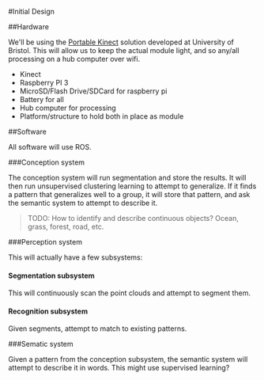 #Initial Design

##Hardware

We'll be using the [Portable Kinect](http://big.cs.bris.ac.uk/projects/mobile-kinect) solution developed at University of Bristol. This will allow us to keep the actual module light, and so any/all processing on a hub computer over wifi.

- Kinect
- Raspberry PI 3
- MicroSD/Flash Drive/SDCard for raspberry pi
- Battery for all
- Hub computer for processing
- Platform/structure to hold both in place as module


##Software

All software will use ROS.

###Conception system

The conception system will run segmentation and store the results. It will then run unsupervised clustering learning to attempt to generalize. If it finds a pattern that generalizes well to a group, it will store that pattern, and ask the semantic system to attempt to describe it.

> TODO: How to identify and describe continuous objects? Ocean, grass, forest, road, etc.

###Perception system

This will actually have a few subsystems:

#### Segmentation subsystem

This will continuously scan the point clouds and attempt to segment them.

#### Recognition subsystem

Given segments, attempt to match to existing patterns.

###Sematic system

Given a pattern from the conception subsystem, the semantic system will attempt to describe it in words. This might use supervised learning?
